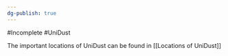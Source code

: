 ```yaml
---
dg-publish: true
---
```

#Incomplete #UniDust 

The important locations of UniDust can be found in [[Locations of UniDust]]
